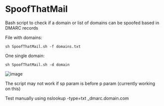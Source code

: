# SpoofThatMail
Bash script to check if a domain or list of domains can be spoofed based in DMARC records


File with domains:
```
sh SpoofThatMail.sh -f domains.txt
```
One single domain:
```
sh SpoofThatMail.sh -d domain
```
![image](https://user-images.githubusercontent.com/23397910/149308305-67364f17-9c17-45e5-a023-3ce53bce22ba.png)

The script may not work if sp param is before p param (currently working on this)

Test manually using nslookup -type=txt _dmarc.domain.com
